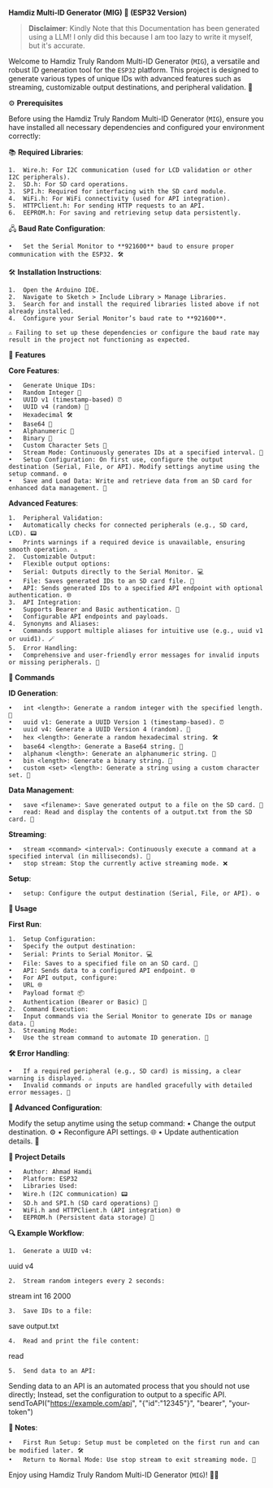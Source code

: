 **Hamdiz Multi-ID Generator (MIG) 🚀 (ESP32 Version)**

> **Disclaimer**:
Kindly Note that this Documentation has been generated using a LLM!
I only did this because I am too lazy to write it myself, but it's accurate.

Welcome to Hamdiz Truly Random Multi-ID Generator (`MIG`), a versatile and robust ID generation tool for the `ESP32` platform.
This project is designed to generate various types of unique IDs with advanced features such as streaming, customizable output destinations, and peripheral validation. 🎉

⚙️ **Prerequisites**

Before using the Hamdiz Truly Random Multi-ID Generator (`MIG`), ensure you have installed all necessary dependencies and configured your environment correctly:

📚 **Required Libraries**:

	1.	Wire.h: For I2C communication (used for LCD validation or other I2C peripherals).
	2.	SD.h: For SD card operations.
	3.	SPI.h: Required for interfacing with the SD card module.
	4.	WiFi.h: For WiFi connectivity (used for API integration).
	5.	HTTPClient.h: For sending HTTP requests to an API.
	6.	EEPROM.h: For saving and retrieving setup data persistently.

🖧 **Baud Rate Configuration**:

	•	Set the Serial Monitor to **921600** baud to ensure proper communication with the ESP32. 🛠️

🛠️ **Installation Instructions**:

	1.	Open the Arduino IDE.
	2.	Navigate to Sketch > Include Library > Manage Libraries.
	3.	Search for and install the required libraries listed above if not already installed.
	4.	Configure your Serial Monitor’s baud rate to **921600**.

	⚠️ Failing to set up these dependencies or configure the baud rate may result in the project not functioning as expected.

🌟 **Features**

**Core Features**:

	•	Generate Unique IDs:
	•	Random Integer 🔢
	•	UUID v1 (timestamp-based) ⏰
	•	UUID v4 (random) 🎲
	•	Hexadecimal 🛠️
	•	Base64 🔐
	•	Alphanumeric 🔡
	•	Binary 🧮
	•	Custom Character Sets 🎨
	•	Stream Mode: Continuously generates IDs at a specified interval. 🔄
	•	Setup Configuration: On first use, configure the output destination (Serial, File, or API). Modify settings anytime using the setup command. ⚙️
	•	Save and Load Data: Write and retrieve data from an SD card for enhanced data management. 💾

**Advanced Features**:

	1.	Peripheral Validation:
	•	Automatically checks for connected peripherals (e.g., SD card, LCD). 📟
	•	Prints warnings if a required device is unavailable, ensuring smooth operation. ⚠️
	2.	Customizable Output:
	•	Flexible output options:
	•	Serial: Outputs directly to the Serial Monitor. 💻
	•	File: Saves generated IDs to an SD card file. 📂
	•	API: Sends generated IDs to a specified API endpoint with optional authentication. 🌐
	3.	API Integration:
	•	Supports Bearer and Basic authentication. 🔑
	•	Configurable API endpoints and payloads.
	4.	Synonyms and Aliases:
	•	Commands support multiple aliases for intuitive use (e.g., uuid v1 or uuid1). 🪄
	5.	Error Handling:
	•	Comprehensive and user-friendly error messages for invalid inputs or missing peripherals. 🚨

**📝 Commands**

**ID Generation**:

	•	int <length>: Generate a random integer with the specified length. 🔢
	•	uuid v1: Generate a UUID Version 1 (timestamp-based). ⏰
	•	uuid v4: Generate a UUID Version 4 (random). 🎲
	•	hex <length>: Generate a random hexadecimal string. 🛠️
	•	base64 <length>: Generate a Base64 string. 🔐
	•	alphanum <length>: Generate an alphanumeric string. 🔡
	•	bin <length>: Generate a binary string. 🧮
	•	custom <set> <length>: Generate a string using a custom character set. 🎨

**Data Management**:

	•	save <filename>: Save generated output to a file on the SD card. 💾
	•	read: Read and display the contents of a output.txt from the SD card. 📖

**Streaming**:

	•	stream <command> <interval>: Continuously execute a command at a specified interval (in milliseconds). 🔄
	•	stop stream: Stop the currently active streaming mode. ❌

**Setup**:

	•	setup: Configure the output destination (Serial, File, or API). ⚙️

**🔧 Usage**

**First Run**:

	1.	Setup Configuration:
	•	Specify the output destination:
	•	Serial: Prints to Serial Monitor. 💻
	•	File: Saves to a specified file on an SD card. 📂
	•	API: Sends data to a configured API endpoint. 🌐
	•	For API output, configure:
	•	URL 🌐
	•	Payload format 📦
	•	Authentication (Bearer or Basic) 🔑
	2.	Command Execution:
	•	Input commands via the Serial Monitor to generate IDs or manage data. 💬
	3.	Streaming Mode:
	•	Use the stream command to automate ID generation. 🔄

**🛠️ Error Handling**:

	•	If a required peripheral (e.g., SD card) is missing, a clear warning is displayed. ⚠️
	•	Invalid commands or inputs are handled gracefully with detailed error messages. 🚨

**🔄 Advanced Configuration**:

Modify the setup anytime using the setup command:
	•	Change the output destination. ⚙️
	•	Reconfigure API settings. 🌐
	•	Update authentication details. 🔑

**📌 Project Details**

	•	Author: Ahmad Hamdi
	•	Platform: ESP32
	•	Libraries Used:
	•	Wire.h (I2C communication) 📟
	•	SD.h and SPI.h (SD card operations) 📂
	•	WiFi.h and HTTPClient.h (API integration) 🌐
	•	EEPROM.h (Persistent data storage) 💾

**🔍 Example Workflow**:

	1.	Generate a UUID v4:

uuid v4


	2.	Stream random integers every 2 seconds:

stream int 16 2000


	3.	Save IDs to a file:

save output.txt


	4.	Read and print the file content:

read


	5.	Send data to an API:

Sending data to an API is an automated process that you should not use directly;
Instead, set the configuration to output to a specific API.
sendToAPI("https://example.com/api", "{\"id\":\"12345\"}", "bearer", "your-token")

**📌 Notes**:

	•	First Run Setup: Setup must be completed on the first run and can be modified later. 🛠️
	•	Return to Normal Mode: Use stop stream to exit streaming mode. 🔄

Enjoy using Hamdiz Truly Random Multi-ID Generator (`MIG`)! 🚀🎉
